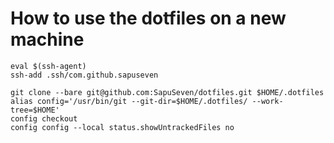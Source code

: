 # How to use the dotfiles on a new machine

    eval $(ssh-agent)
    ssh-add .ssh/com.github.sapuseven
    
    git clone --bare git@github.com:SapuSeven/dotfiles.git $HOME/.dotfiles
    alias config='/usr/bin/git --git-dir=$HOME/.dotfiles/ --work-tree=$HOME'
    config checkout
    config config --local status.showUntrackedFiles no
    
